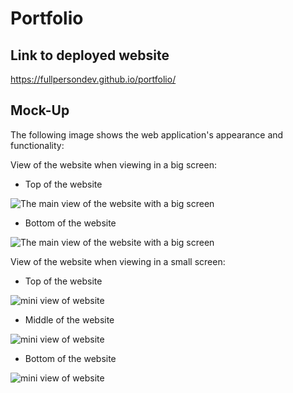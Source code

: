 # Portfolio

## Link to deployed website

https://fullpersondev.github.io/portfolio/

## Mock-Up

The following image shows the web application's appearance and functionality:

View of the website when viewing in a big screen:
- Top of the website

![The main view of the website with a big screen](./images/website_screenshot.PNG)

- Bottom of the website

![The main view of the website with a big screen](./images/website_screenshot1.PNG)

View of the website when viewing in a small screen:
- Top of the website

![mini view of website](./images/website_screenshot_mini.PNG)

- Middle of the website

![mini view of website](./images/website_screenshot_mini2.PNG)

- Bottom of the website

![mini view of website](./images/website_screenshot_mini3.PNG)
